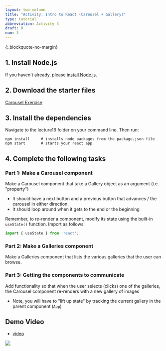 ```yaml
---
layout: two-column
title: "Activity: Intro to React (Carousel + Gallery)"
type: tutorial
abbreviation: Activity 3
draft: 0
num: 3
---
```


{:.blockquote-no-margin}
## 1. Install Node.js
If you haven't already, please <a href="https://nodejs.org/en/download/">install Node.js</a>.

## 2. Download the starter files
<a href="/fall2024/course-files/lectures/lecture16.zip" class="nu-button">Carousel Exercise <i class="fas fa-download"></i></a>


## 3. Install the dependencies
Navigate to the lecture16 folder on your command line. Then run:

```shell
npm install     # installs node packages from the package.json file
npm start       # starts your react app
```

## 4. Complete the following tasks

### Part 1: Make a Carousel component 

Make a Carousel component that take a Gallery object as an argument (i.e. "property") 
* It should have a next button and a previous button that advances / the carousel in either direction.
* It should loop around when it gets to the end or the beginning

Remember, to re-render a component, modify its state using the built-in `useState()` function. Import as follows: 

```jsx
import { useState } from 'react';
```

### Part 2: Make a Galleries component 
Make a Galleries component that lists the various galleries that the user can browse.

### Part 3: Getting the components to communicate

Add functionality so that when the user selects (clicks) one of the galleries, the Carousel component re-renders with a new gallery of images

* Note, you will have to "lift up state" by tracking the current gallery in the parent component (`App`)

## Demo Video

* [video](https://drive.google.com/file/d/1RY2YnpCUm5Kuzv0W5HZ_cEH3HvyG066J/view?usp=sharing)


<img class="large frame" src="/fall2024/assets/images/lectures/intro-react.gif">